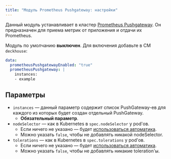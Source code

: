```yaml
---
title: "Модуль Prometheus Pushgateway: настройки"
---
```


Данный модуль устанавливает в кластер [Prometheus Pushgateway](https://github.com/prometheus/pushgateway). Он предназначен для приема метрик от приложения и отдачи их Prometheus.

Модуль по умолчанию **выключен**. Для включения добавьте в CM `deckhouse`:

```yaml
data:
  prometheusPushgatewayEnabled: "true"
  prometheusPushgateway: |
    instances:
    - example
```

## Параметры

* `instances` — данный параметр содержит список PushGateway-ев для каждого из которых будет создан отдельный PushGateway.
    * **Обязательный параметр**.
* `nodeSelector` — как в Kubernetes в `spec.nodeSelector` у pod'ов.
    * Если ничего не указано — будет [использоваться автоматика](/overview.html#выделение-узлов-под-определенный-вид-нагрузки).
    * Можно указать `false`, чтобы не добавлять никакой nodeSelector.
* `tolerations` — как в Kubernetes в `spec.tolerations` у pod'ов.
    * Если ничего не указано — будет [использоваться автоматика](/overview.html#выделение-узлов-под-определенный-вид-нагрузки).
    * Можно указать `false`, чтобы не добавлять никакие toleration'ы.
